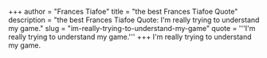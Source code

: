 +++
author = "Frances Tiafoe"
title = "the best Frances Tiafoe Quote"
description = "the best Frances Tiafoe Quote: I'm really trying to understand my game."
slug = "im-really-trying-to-understand-my-game"
quote = '''I'm really trying to understand my game.'''
+++
I'm really trying to understand my game.
